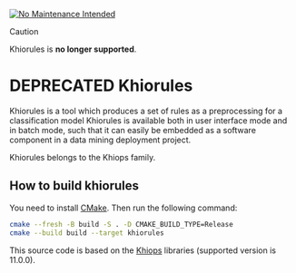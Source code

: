 [![No Maintenance Intended](http://unmaintained.tech/badge.svg)](http://unmaintained.tech/)

> [!CAUTION]
> Khiorules is **no longer supported**.

# DEPRECATED Khiorules
 
Khiorules is a tool which produces a set of rules as a preprocessing for a classification model 
Khiorules is available both in user interface mode and in batch mode, such that it can easily be embedded as a software component in a data mining deployment project.

Khiorules belongs to the Khiops family.

## How to build khiorules

You need to install [CMake](https://cmake.org/). Then run the following command:
```bash
cmake --fresh -B build -S . -D CMAKE_BUILD_TYPE=Release
cmake --build build --target khiorules
```

This source code is based on the [Khiops](https://github.com/KhiopsML/khiops) libraries (supported version is 11.0.0).